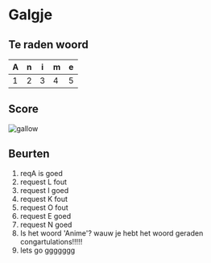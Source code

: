 # Galgje

## Te raden woord

|A|n|i|m|e|
|-|-|-|-|-|
|1|2|3|4|5|

## Score
![gallow](./images/4.png)

## Beurten
1. reqA is goed
2. request L fout
3. request I goed
4. request K fout
5. request O fout
6. request E goed
7. request N goed
8. Is het woord 'Anime'? wauw je hebt het woord geraden congartulations!!!!!
9. lets go ggggggg